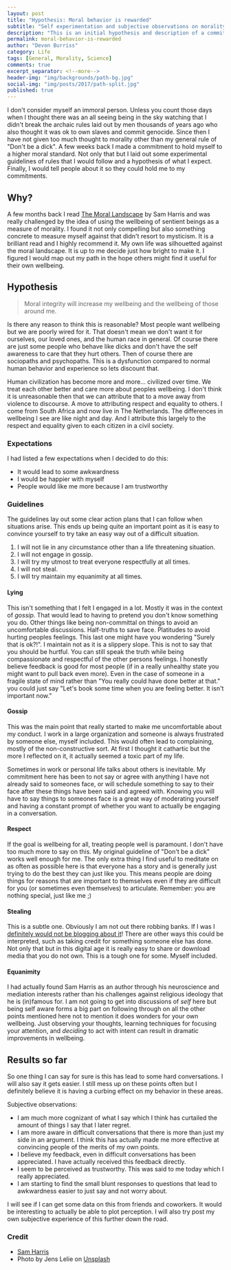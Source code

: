 ```yaml
---
layout: post
title: "Hypothesis: Moral behavior is rewarded"
subtitle: "Self experimentation and subjective observations on morality"
description: "This is an initial hypothesis and description of a commitment I have made to moral integrity in my work and personal life."
permalink: moral-behavior-is-rewarded
author: "Devon Burriss"
category: Life
tags: [General, Morality, Science]
comments: true
excerpt_separator: <!--more-->
header-img: "img/backgrounds/path-bg.jpg"
social-img: "img/posts/2017/path-split.jpg"
published: true
---
```


I don't consider myself an immoral person. Unless you count those days when I thought there was an all seeing being in the sky watching that I didn't break the archaic rules laid out by men thousands of years ago who also thought it was ok to own slaves and commit genocide. Since then I have not given too much thought to morality other than my general rule of "Don't be a dick". A few weeks back I made a commitment to hold myself to a higher moral standard. Not only that but I laid out some experimental guidelines of rules that I would follow and a hypothesis of what I expect. Finally, I would tell people about it so they could hold me to my commitments.

<!--more-->

## Why?

A few months back I read [The Moral Landscape](https://www.samharris.org/books/the-moral-landscape) by Sam Harris and was really challenged by the idea of using the wellbeing of sentient beings as a measure of morality. I found it not only compelling but also something concrete to measure myself against that didn't resort to mysticism. It is a brilliant read and I highly recommend it. My own life was silhouetted against the moral landscape. It is up to me decide just how bright to make it. I figured I would map out my path in the hope others might find it useful for their own wellbeing.

## Hypothesis

> Moral integrity will increase my wellbeing and the wellbeing of those around me.

Is there any reason to think this is reasonable? Most people want wellbeing but we are poorly wired for it. That doesn't mean we don't want it for ourselves, our loved ones, and the human race in general. Of course there are just some people who behave like dicks and don't have the self awareness to care that they hurt others. Then of course there are sociopaths and psychopaths. This is a dysfunction compared to normal human behavior and experience so lets discount that.

Human civilization has become more and more... civilized over time. We treat each other better and care more about peoples wellbeing. I don't think it is unreasonable then that we can attribute that to a move away from violence to discourse. A move to attributing respect and equality to others. I come from South Africa and now live in The Netherlands. The differences in wellbeing I see are like night and day. And I attribute this largely to the respect and equality given to each citizen in a civil society.

### Expectations

I had listed a few expectations when I decided to do this:

- It would lead to some awkwardness
- I would be happier with myself
- People would like me more because I am trustworthy

### Guidelines

The guidelines lay out some clear action plans that I can follow when situations arise. This ends up being quite an important point as it is easy to convince yourself to try take an easy way out of a difficult situation.

1. I will not lie in any circumstance other than a life threatening situation.
1. I will not engage in gossip.
1. I will try my utmost to treat everyone respectfully at all times.
1. I will not steal.
1. I will try maintain my equanimity at all times.

#### Lying

This isn't something that I felt I engaged in a lot. Mostly it was in the context of *gossip*. That would lead to having to pretend you don't know something you do. Other things like being non-committal on things to avoid an uncomfortable discussions. Half-truths to save face. Platitudes to avoid hurting peoples feelings. This last one might have you wondering "Surely that is ok?!". I maintain not as it is a slippery slope. This is not to say that you should be hurtful. You can still speak the truth while being compassionate and respectful of the other persons feelings. I honestly believe feedback is good for most people (if in a really unhealthy state you might want to pull back even more). Even in the case of someone in a fragile state of mind rather than "You really could have done better at that." you could just say "Let's book some time when you are feeling better. It isn't important now."

#### Gossip

This was the main point that really started to make me uncomfortable about my conduct. I work in a large organization and someone is always frustrated by someone else, myself included. This would often lead to complaining, mostly of the non-constructive sort. At first I thought it cathartic but the more I reflected on it, it actually seemed a toxic part of my life.

Sometimes in work or personal life talks about others is inevitable. My commitment here has been to not say or agree with anything I have not already said to someones face, or will schedule something to say to their face after these things have been said and agreed with. Knowing you will have to say things to someones face is a great way of moderating yourself and having a constant prompt of whether you want to actually be engaging in a conversation.

#### Respect

If the goal is wellbeing for all, treating people well is paramount. I don't have too much more to say on this. My original guideline of "Don't be a dick" works well enough for me. The only extra thing I find useful to meditate on as often as possible here is that everyone has a story and is generally just trying to do the best they can just like you. This means people are doing things for reasons that are important to themselves even if they are difficult for you (or sometimes even themselves) to articulate. Remember: you are nothing special, just like me ;)

#### Stealing

This is a subtle one. Obviously I am not out there robbing banks. If I was I [definitely would not be blogging about it](https://www.youtube.com/watch?v=Do3PQR6Tvss)! There are other ways this could be interpreted, such as taking credit for something someone else has done.  
Not only that but in this digital age it is really easy to share or download media that you do not own. This is a tough one for some. Myself included.

#### Equanimity

I had actually found Sam Harris as an author through his neuroscience and mediation interests rather than his challenges against religious ideology that he is (in)famous for. I am not going to get into discussions of *self* here but being self aware forms a big part on following through on all the other points mentioned here not to mention it does wonders for your own wellbeing. Just observing your thoughts, learning techniques for focusing your attention, and *deciding* to act with intent can result in dramatic improvements in wellbeing.

## Results so far

So one thing I can say for sure is this has lead to some hard conversations. I will also say it gets easier. I still mess up on these points often but I definitely believe it is having a curbing effect on my behavior in these areas.

Subjective observations:

- I am much more cognizant of what I say which I think has curtailed the amount of things I say that I later regret.
- I am more aware in difficult conversations that there is more than just my side in an argument. I think this has actually made me more effective at convincing people of the merits of my own points.
- I believe my feedback, even in difficult conversations has been appreciated. I have actually received this feedback directly.
- I seem to be perceived as trustworthy. This was said to me today which I really appreciated.
- I am starting to find the small blunt responses to questions that lead to awkwardness easier to just say and not worry about.

I will see if I can get some data on this from friends and coworkers. It would be interesting to actually be able to plot perception. I will also try post my own subjective experience of this further down the road.

### Credit

- [Sam Harris](https://www.samharris.org/)
- Photo by Jens Lelie on [Unsplash](https://unsplash.com/photos/u0vgcIOQG08)